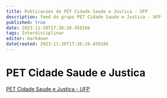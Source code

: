 ```yaml
---
title: Publicacoes de PET Cidade Saude e Justica - UFP
description: feed do grupo PET Cidade Saude e Justica - UFP
published: true
date: 2023-11-30T17:36:26.459166
tags: Interdisciplinar
editor: markdown
dateCreated: 2023-11-30T17:36:26.459166
---
```


# PET Cidade Saude e Justica
[PET Cidade Saude e Justica - UFP](/grupo/55PETCidadeSaudeeJusticaUFP.md)